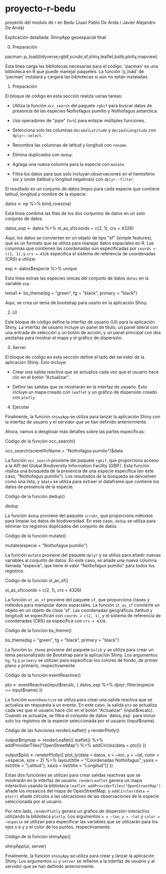 # proyecto-r-bedu
proyecto del modulo de r en Bedu (Juan Pablo De Anda / Javier Alejandro De Anda)


Explicación detallada: ShinyApp geoespacial final


0) Preparación

pacman::p_load(tidyverse,rgbif,scrubr,sf,shiny,leaflet,bslib,plotly,mapview)

Esta línea carga las bibliotecas necesarias para el código. 'pacman' es una biblioteca en R que puede manejar paquetes. La función 'p_load' de 'pacman' instalará y cargará las bibliotecas si aún no están instaladas.

1) Preparación

El bloque de código en esta sección realiza varias tareas:

- Utiliza la función `occ_search` del paquete `rgbif` para buscar datos de presencia de las especies Nothofagus pumilio y Nothofagus antarctica.

- Usa operadores de "pipe" (`%>%`) para enlazar múltiples funciones.

- Selecciona solo las columnas `decimalLatitude` y `decimalLongitude` con `dplyr::select`.

- Renombra las columnas de latitud y longitud con `rename`.

- Elimina duplicados con `dedup`.

- Agrega una nueva columna para la especie con `mutate`.

- Filtra los datos para que solo incluyan observaciones en el hemisferio sur y oeste (latitud y longitud negativas) con `dplyr::filter`.

El resultado es un conjunto de datos limpio para cada especie que contiene latitud, longitud y nombre de la especie.

datos <- np %>% bind_rows(na)

Esta línea combina las filas de los dos conjuntos de datos en un solo conjunto de datos.

datos_esp <- datos %>% st_as_sf(coords = c(2, 1), crs = 4326)

Aquí, los datos se convierten en un objeto de tipo "sf" (simple features), que es un formato que se utiliza para manejar datos espaciales en R. Las columnas que contienen las coordenadas son especificadas por `coords = c(2, 1)`, y `crs = 4326` especifica el sistema de referencia de coordenadas (CRS) a utilizar.

esp <- datos$especie %>% unique

Esta línea extrae las especies únicas del conjunto de datos `datos` en la variable `esp`.

tema1 <- bs_theme(bg = "green", fg = "black", primary = "black")

Aquí, se crea un tema de bootstrap para usarlo en la aplicación Shiny.

2) UI

Este bloque de código define la interfaz de usuario (UI) para la aplicación Shiny. La interfaz de usuario incluye un panel de título, un panel lateral con una entrada de selección y un botón de acción, y un panel principal con dos pestañas para mostrar el mapa y el gráfico de dispersión.

3) Server

El bloque de código en esta sección define el lado del servidor de la aplicación Shiny. Esto incluye:

- Crear una salida reactiva que se actualiza cada vez que el usuario hace clic en el botón "Actualizar".

- Definir las salidas que se mostrarán en la interfaz de usuario. Esto incluye un mapa creado con `leaflet` y un gráfico de dispersión creado con `plotly`.

4) Ejecutar

Finalmente, la función `shinyApp` se utiliza para lanzar la aplicación Shiny con la interfaz de usuario y el servidor que se han definido anteriormente.

Ahora, vamos a desglosar más detalles sobre las partes específicas:

Código de la función occ_search()

occ_search(scientificName = "Nothofagus pumilio")$data

La función `occ_search` proviene del paquete `rgbif`, que proporciona acceso a la API del Global Biodiversity Information Facility (GBIF). Esta función realiza una búsqueda de la presencia de una especie específica (en este caso, "Nothofagus pumilio"). Los resultados de la búsqueda se devuelven como una lista, y `$data` se utiliza para extraer el dataframe que contiene los datos de presencia de la especie.

Código de la función dedup()

dedup

La función `dedup` proviene del paquete `scrubr`, que proporciona métodos para limpiar los datos de biodiversidad. En este caso, `dedup` se utiliza para eliminar los registros duplicados del conjunto de datos.

Código de la función mutate()

mutate(especie = "Nothofagus pumilio")

La función `mutate` proviene del paquete `dplyr` y se utiliza para añadir nuevas variables al conjunto de datos. En este caso, se añade una nueva columna llamada "especie", que tiene el valor "Nothofagus pumilio" para todos los registros.

Código de la función st_as_sf()

st_as_sf(coords = c(2, 1), crs = 4326)

La función `st_as_sf` proviene del paquete `sf`, que proporciona clases y métodos para manipular datos espaciales. La función `st_as_sf` convierte un objeto en un objeto de clase 'sf'. Las coordenadas geográficas (latitud y longitud) se especifican con `coords = c(2, 1)`, y el sistema de referencia de coordenadas (CRS) se especifica con `crs = 4326`.

Código de la función bs_theme()

bs_theme(bg = "green", fg = "black", primary = "black")

La función `bs_theme` proviene del paquete `bslib` y se utiliza para crear un tema personalizado de Bootstrap para la aplicación Shiny. Los argumentos `bg`, `fg` y `primary` se utilizan para especificar los colores de fondo, de primer plano y primario, respectivamente.

Código de la función eventReactive()

pto <- eventReactive(input$recalc, { datos_esp %>% dplyr::filter(especie == input$name) })

La función `eventReactive` se utiliza para crear una salida reactiva que se actualiza en respuesta a un evento. En este caso, la salida `pto` se actualiza cada vez que el usuario hace clic en el botón "Actualizar" (input$recalc). Cuando se actualiza, se filtra el conjunto de datos `datos_esp` para incluir solo los registros de la especie seleccionada por el usuario (input$name).



Código de las funciones renderLeaflet() y renderPlotly()



output$mymap <- renderLeaflet({ leaflet() %>% addProviderTiles("OpenStreetMap") %>% addCircles(data = pto()) })



output$plot <- renderPlotly({ plot_ly(data = datos, x = ~lon, y = ~lat, color = ~especie, size = 2) %>% layout(title = "Coordenadas Nothofagus", yaxis = list(title = "Latitud"), xaxis = list(title = "Longitud")) })



Estas dos funciones se utilizan para crear salidas reactivas que se mostrarán en la interfaz de usuario. `renderLeaflet` genera un mapa interactivo usando la biblioteca `leaflet`. `addProviderTiles("OpenStreetMap")` añade los mosaicos del mapa de OpenStreetMap, y `addCircles(data = pto())` añade círculos a las ubicaciones de las observaciones de la especie seleccionada por el usuario.



Por otro lado, `renderPlotly` genera un gráfico de dispersión interactivo utilizando la biblioteca `plotly`. Los argumentos `x = ~lon`, `y = ~lat` y `color = ~especie` se utilizan para especificar las variables que se utilizarán para los ejes x e y y el color de los puntos, respectivamente.



Código de la función shinyApp()



shinyApp(ui, server)



Finalmente, la función `shinyApp` se utiliza para crear y lanzar la aplicación Shiny. Los argumentos `ui` y `server` se refieren a la interfaz de usuario y al servidor que se han definido anteriormente.
